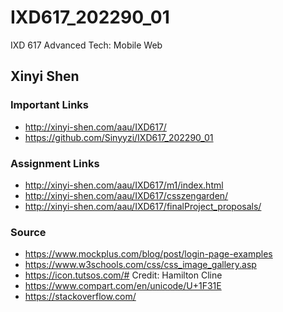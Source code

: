 # IXD617_202290_01
IXD 617 Advanced Tech: Mobile Web

## Xinyi Shen

### Important Links
- http://xinyi-shen.com/aau/IXD617/
- https://github.com/Sinyyzi/IXD617_202290_01

### Assignment Links
- http://xinyi-shen.com/aau/IXD617/m1/index.html
- http://xinyi-shen.com/aau/IXD617/csszengarden/
- http://xinyi-shen.com/aau/IXD617/finalProject_proposals/

### Source
- https://www.mockplus.com/blog/post/login-page-examples
- https://www.w3schools.com/css/css_image_gallery.asp
- https://icon.tutsos.com/# Credit: Hamilton Cline
- https://www.compart.com/en/unicode/U+1F31E
- https://stackoverflow.com/

